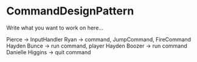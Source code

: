 # CommandDesignPattern
Write what you want to work on here...

Pierce -> InputHandler
Ryan -> command, JumpCommand, FireCommand
Hayden Bunce -> run command, player
Hayden Boozer -> run command
Danielle Higgins -> quit command
